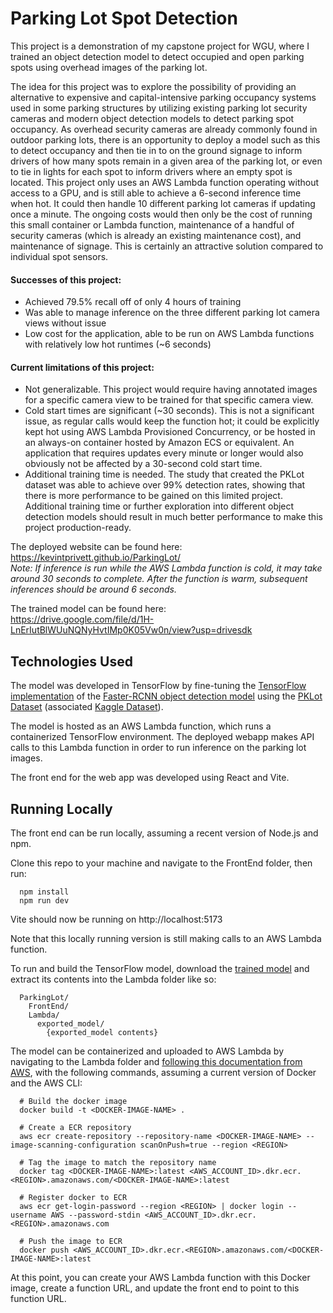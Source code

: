 # Parking Lot Spot Detection

This project is a demonstration of my capstone project for WGU, where I trained an object detection model to detect occupied and open parking spots using overhead images of the parking lot.

The idea for this project was to explore the possibility of providing an alternative to expensive and capital-intensive parking occupancy systems used in some parking structures by utilizing existing parking lot security cameras and modern object detection models to detect parking spot occupancy.  As overhead security cameras are already commonly found in outdoor parking lots, there is an opportunity to deploy a model such as this to detect occupancy and then tie in to on the ground signage to inform drivers of how many spots remain in a given area of the parking lot, or even to tie in lights for each spot to inform drivers where an empty spot is located.  This project only uses an AWS Lambda function operating without access to a GPU, and is still able to achieve a 6-second inference time when hot.  It could then handle 10 different parking lot cameras if updating once a minute.  The ongoing costs would then only be the cost of running this small container or Lambda function, maintenance of a handful of security cameras (which is already an existing maintenance cost), and maintenance of signage. This is certainly an attractive solution compared to individual spot sensors.

#### Successes of this project:
  - Achieved 79.5% recall off of only 4 hours of training
  - Was able to manage inference on the three different parking lot camera views without issue
  - Low cost for the application, able to be run on AWS Lambda functions with relatively low hot runtimes (~6 seconds)

#### Current limitations of this project:
  - Not generalizable.  This project would require having annotated images for a specific camera view to be trained for that specific camera view.
  - Cold start times are significant (~30 seconds).  This is not a significant issue, as regular calls would keep the function hot; it could be explicitly kept hot using AWS Lambda Provisioned Concurrency, or be hosted in an always-on container hosted by Amazon ECS or equivalent.  An application that requires updates every minute or longer would also obviously not be affected by a 30-second cold start time.
  - Additional training time is needed.  The study that created the PKLot dataset was able to achieve over 99% detection rates, showing that there is more performance to be gained on this limited project.  Additional training time or further exploration into different object detection models should result in much better performance to make this project production-ready.

The deployed website can be found here:  
https://kevintprivett.github.io/ParkingLot/  
*Note: If inference is run while the AWS Lambda function is cold, it may take around 30 seconds to complete.  After the function is warm, subsequent inferences should be around 6 seconds.*

The trained model can be found here:  
https://drive.google.com/file/d/1H-LnErIutBlWUuNQNyHvtIMp0K05Vw0n/view?usp=drivesdk

## Technologies Used
The model was developed in TensorFlow by fine-tuning the [TensorFlow implementation](https://github.com/tensorflow/models/blob/v2.15.0/official/vision/configs/maskrcnn.py#L264-L331) of the [Faster-RCNN object detection model](https://arxiv.org/abs/1506.01497) using the [PKLot Dataset](https://www.inf.ufpr.br/lesoliveira/download/ESWA2015.pdf) (associated [Kaggle Dataset](https://www.kaggle.com/datasets/ammarnassanalhajali/pklot-dataset/data)).

The model is hosted as an AWS Lambda function, which runs a containerized TensorFlow environment.  The deployed webapp makes API calls to this Lambda function in order to run inference on the parking lot images.

The front end for the web app was developed using React and Vite.

## Running Locally

The front end can be run locally, assuming a recent version of Node.js and npm.

Clone this repo to your machine and navigate to the FrontEnd folder, then run:

```shell
  npm install
  npm run dev
```

Vite should now be running on http://localhost:5173

Note that this locally running version is still making calls to an AWS Lambda function.

To run and build the TensorFlow model, download the [trained model](https://drive.google.com/file/d/1H-LnErIutBlWUuNQNyHvtIMp0K05Vw0n/view?usp=drivesdk) and extract its contents into the Lambda folder like so:

```
  ParkingLot/
    FrontEnd/
    Lambda/
      exported_model/
        {exported_model contents}
```

The model can be containerized and uploaded to AWS Lambda by navigating to the Lambda folder and [following this documentation from AWS](https://aws.amazon.com/blogs/machine-learning/using-container-images-to-run-tensorflow-models-in-aws-lambda/), with the following commands, assuming a current version of Docker and the AWS CLI:

```shell
  # Build the docker image
  docker build -t <DOCKER-IMAGE-NAME> .
  
  # Create a ECR repository
  aws ecr create-repository --repository-name <DOCKER-IMAGE-NAME> --image-scanning-configuration scanOnPush=true --region <REGION>
  
  # Tag the image to match the repository name
  docker tag <DOCKER-IMAGE-NAME>:latest <AWS_ACCOUNT_ID>.dkr.ecr.<REGION>.amazonaws.com/<DOCKER-IMAGE-NAME>:latest
  
  # Register docker to ECR
  aws ecr get-login-password --region <REGION> | docker login --username AWS --password-stdin <AWS_ACCOUNT_ID>.dkr.ecr.<REGION>.amazonaws.com
  
  # Push the image to ECR
  docker push <AWS_ACCOUNT_ID>.dkr.ecr.<REGION>.amazonaws.com/<DOCKER-IMAGE-NAME>:latest
```

At this point, you can create your AWS Lambda function with this Docker image, create a function URL, and update the front end to point to this function URL.
